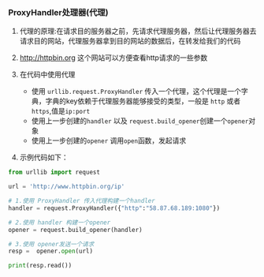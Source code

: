 ### ProxyHandler处理器(代理)

1. 代理的原理:在请求目的服务器之前，先请求代理服务器，然后让代理服务器去请求目的网站，代理服务器拿到目的网站的数据后，在转发给我们的代码
2. http://httpbin.org 这个网站可以方便查看http请求的一些参数
3. 在代码中使用代理
    - 使用 `urllib.request.ProxyHandler` 传入一个代理，这个代理是一个字典，字典的key依赖于代理服务器能够接受的类型，一般是 `http` 或者 `https`,值是`ip:port`
    - 使用上一步创建的`handler` 以及 `request.build_opener`创建一个`opener`对象
    - 使用上一步创建的`opener` 调用`open`函数，发起请求

4. 示例代码如下：
```python
from urllib import request

url = 'http://www.httpbin.org/ip'

# 1.使用 ProxyHandler 传入代理构建一个handler
handler = request.ProxyHandler({"http":"58.87.68.189:1080"})

# 2.使用 handler 构建一个opener
opener = request.build_opener(handler)

# 3.使用 opener发送一个请求
resp =  opener.open(url)

print(resp.read())
```